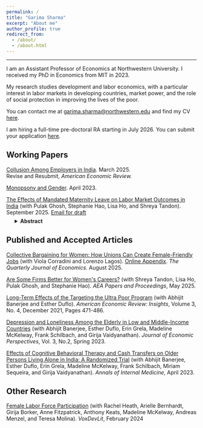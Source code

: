```yaml
---
permalink: /
title: "Garima Sharma"
excerpt: "About me"
author_profile: true
redirect_from: 
  - /about/
  - /about.html
---
```


------
I am an Assistant Professor of Economics at Northwestern University. I received my PhD in Economics from MIT in 2023.

My research studies development and labor economics, with a particular interest in labor markets in developing countries, market power, and the role of social protection in improving the lives of the poor.

You can contact me at garima.sharma@northwestern.edu and find my CV [here](https://gsharma38.github.io/gsharma.github.io/files/Sharma_CV.pdf). 

I am hiring a full-time pre-doctoral RA starting in July 2026. You can submit your application [here](https://gsharma38.github.io/gsharma.github.io/files/RA_posting.pdf).


Working Papers
------

[Collusion Among Employers in India](https://gsharma38.github.io/gsharma.github.io/files/collusion_gs.pdf). March 2025.  
Revise and Resubmit, _American Economic Review._ 

[Monopsony and Gender](https://gsharma38.github.io/gsharma.github.io/files/monopsony_gender_gsharma.pdf). April 2023.

[The Effects of Mandated Maternity Leave on Labor Market Outcomes in India](#) (with Pulak Ghosh, Stephanie Hao, Lisa Ho, and Shreya Tandon). September 2025. [Email for draft](mailto:garima.sharma@northwestern.edu)<br>
<details style="margin-top:-8px; margin-left:22px;">
  <summary><strong>Abstract</strong></summary>
  <div style="text-align: justify;">
This paper studies the effects of a 2017 Indian law that increased the duration of paid maternity leave from 12 to 26 weeks on the labor market outcomes of women and men: wages, employment, and career trajectories. Leveraging pre-reform variation in the duration of leave offered across employers (driven by parent company policies), and linking social security records covering the universe of formal workers in India with all LinkedIn profiles, we document four main findings. First, the policy reduced female employment by 6% within six months of implementation and by 10% within four years. These effects were concentrated among young women aged 18 to 35, with no impact on men or older women, indicating that the average firm shrank in response to higher costs. Second, employers did not pass costs onto wages: women’s wages remained unchanged while men’s wages rose slightly, consistent with firms seeking to retain experienced male employees as women became more expensive to employ. Third, men were promoted over women: incumbent male workers were more likely to move into managerial and abstract roles requiring higher firm-specific human capital, while young women were more likely to be placed in manual or routine positions. Fourth, to rationalize the magnitude of the employment decline, employers would have to greatly overestimate the rate at which women take maternity leave (implying employer misperceptions). First estimates indicate the mandate was benefit-cost neutral: it benefited employed women while raising costs for employers.
    </div>
</details>


Published and Accepted Articles
------

[Collective Bargaining for Women: How Unions Can Create Female-Friendly Jobs](https://gsharma38.github.io/gsharma.github.io/files/CBFW_paper_CLS.pdf) (with Viola Corradini and Lorenzo Lagos). [Online Appendix](https://gsharma38.github.io/gsharma.github.io/files/Online_Appendix_CBFW.pdf). _The Quarterly Journal of Economics._ August 2025.

[Are Some Firms Better for Women's Careers?](https://gsharma38.github.io/gsharma.github.io/files/1.AEA_P_P_Draft_Jan.pdf) (with Shreya Tandon, Lisa Ho, Pulak Ghosh, and Stephanie Hao). _AEA Papers and Proceedings_, May 2025.

[Long-Term Effects of the Targeting the Ultra Poor Program](https://gsharma38.github.io/gsharma.github.io/files/aeri.20200667.pdf) (with Abhijit Banerjee and Esther Duflo). _American Economic Review: Insights_, Volume 3, No. 4, December 2021, Pages 471-486.

[Depression and Loneliness Among the Elderly in Low and Middle-Income Countries](https://gsharma38.github.io/gsharma.github.io/files/JEP_Paper_Dec_2022.pdf) (with Abhijit Banerjee, Esther Duflo, Erin Grela, Madeline McKelway, Frank Schilbach, and Girija Vaidyanathan). _Journal of Economic Perspectives_, Vol. 3, No.2, Spring 2023.

[Effects of Cognitive Behavioral Therapy and Cash Transfers on Older Persons Living Alone in India: A Randomized Trial](https://gsharma38.github.io/gsharma.github.io/files/annals_cbt.pdf) (with Abhijit Banerjee, Esther Duflo, Erin Grela, Madeline McKelway, Frank Schilbach, Miriam Sequeira, and Girija Vaidyanathan). _Annals of Internal Medicine_, April 2023.




Other Research
------

[Female Labor Force Participation](https://gsharma38.github.io/gsharma.github.io/files/FLFP_voxdevlit.pdf) (with Rachel Heath, Arielle Bernhardt, Girija Borker, Anne Fitzpatrick, Anthony Keats, Madeline McKelway, Andreas Menzel, and Teresa Molina). _VoxDevLit_, February 2024
